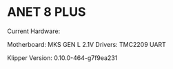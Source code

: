 # ANET 8 PLUS

Current Hardware:

Motherboard: MKS GEN L 2.1V
Drivers: TMC2209 UART

Klipper Version: 0.10.0-464-g7f9ea231
